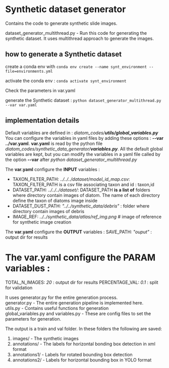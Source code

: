 # Synthetic dataset generator

Contains the code to generate synthetic slide images. 

dataset_generator_multithread.py - Run this code for generating the synthetic dataset. It uses multithread approach to generate the images. 

## how to generate a Synthetic dataset

create a conda env with 
`conda env create --name synt_environment --file=environments.yml`

activate the conda env : 
`conda activate synt_environment`

Check the parameters in var.yaml

 generate the Synthetic dataset : 
 `python dataset_generator_multithread.py --var var.yaml`


## implementation details

Default variables are defined in : *diatom_codes/**utils/global_variables.py*** You can configure the variables in yaml files by adding these options : **--var ../var.yaml**. **var.yaml** is read by the python file *diatom_codes/synthetic_data_generator/**variables.py***. All the default global variables are kept, but you can modify the variables in a yaml file called by the option **--var** after *python dataset_generator_multithread.py*

The **var.yaml** configure the **INPUT** variables : 
- TAXON_FILTER_PATH: *../../../dataset/model_id_map.csv*: TAXON_FILTER_PATH is a csv file associating taxon and id : taxon,id
- DATASET_PATH: *../../../dataset/*:  DATASET_PATH **is a list of** folders where directory contain images of diatom. The name of each directory define the taxon of diatoms image inside 
- DATASET_DUST_PATH: *"../../synthetic_data/debris"*  : folder where directory contain images of debris
- IMAGE_REF: *../../synthetic_data/atlas/ref_img.png* # image of reference for synthetic image creation

The **var.yaml** configure the **OUTPUT** variables : 
SAVE_PATH: *"ouput"* : output dir for results

# The **var.yaml** configure the **PARAM** variables : 
TOTAL_N_IMAGES: *20*  : output dir for results
PERCENTAGE_VAL: *0.1* : split for validation 

It uses generator.py for the entire generation process.\
generator.py - The entire generation pipeline is implemented here.  \
utils.py - Contains useful functions for generation \
global_variables.py and variables.py - These are config files to set the parameters for generation. 

The output is a train and val folder. In these folders the following are saved: 
1. images/ - The synthetic images 
2. annotations/ - The labels for horizontal bonding box detection in xml format 
3. annotations1/ - Labels for rotated bounding box detection 
4. annotations2/ - Labels for horizontal bounding box in YOLO format







